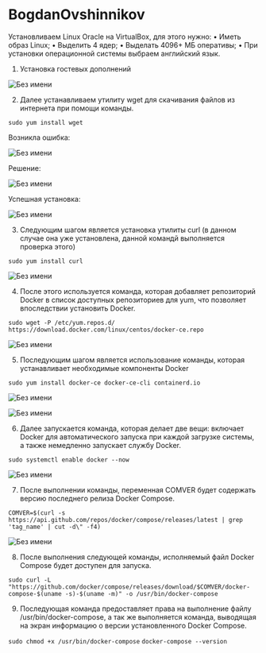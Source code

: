 # BogdanOvshinnikov
Установливаем Linux Oracle на VirtualBox, для этого нужно:
•  Иметь образ Linux;
•  Выделить 4 ядер;
•  Выделать 4096+ МБ оперативы;
•  При установки операционной системы выбраем английский язык.



1. Установка гостевых дополнений
   
![Без имени](https://github.com/user-attachments/assets/f43aed0f-cd3d-4707-8da0-6556894d96de)


2. Далее устанавливаем утилиту wget для скачивания файлов из интернета при помощи команды.
  
`sudo yum install wget`

Возникла ошибка:

![Без имени](https://github.com/user-attachments/assets/59f9a79c-535b-44b5-bfd5-bfb73e4d2154)

Решение:

![Без имени](https://github.com/user-attachments/assets/2878f5a5-7901-4a67-9785-8122c732bfce)

Успешная установка:

![Без имени](https://github.com/user-attachments/assets/ebaf268f-95d1-4270-adfd-5cc058ef2b68)


3. Следующим шагом является установка утилиты curl (в данном случае она уже установлена, данной командй выполняется проверка этого)

`sudo yum install curl`

![Без имени](https://github.com/user-attachments/assets/a68b7174-5a82-4093-ba22-98167aad066b)



4. После этого используется команда, которая добавляет репозиторий Docker в список доступных репозиториев для yum, что позволяет впоследствии установить Docker.

`sudo wget -P /etc/yum.repos.d/ https://download.docker.com/linux/centos/docker-ce.repo`

![Без имени](https://github.com/user-attachments/assets/f8d89986-ee4a-4228-b008-6b14c0808a32)


5. Последующим шагом является использование команды, которая устанавливает необходимые компоненты Docker

`sudo yum install docker-ce docker-ce-cli containerd.io`

![Без имени](https://github.com/user-attachments/assets/62755360-da2b-420c-b464-d6d44be036ef)

![Без имени](https://github.com/user-attachments/assets/4f03e6b9-efe6-4817-93f0-427e60ce5a8c)

6. Далее запускается команда, которая делает две вещи: включает Docker для автоматического запуска при каждой загрузке системы, а также немедленно запускает службу Docker.

`sudo systemctl enable docker --now`

![Без имени](https://github.com/user-attachments/assets/1e03f13b-7e62-4402-9518-8be40ee2e2e6)

7. После выполнении команды, переменная COMVER будет содержать версию последнего релиза Docker Compose.

`COMVER=$(curl -s https://api.github.com/repos/docker/compose/releases/latest | grep 'tag_name' | cut -d\" -f4)`

![Без имени](https://github.com/user-attachments/assets/4bc29882-4e26-4f76-80fe-442a5e1fac17)

8. После выполнения следующей команды, исполняемый файл Docker Compose будет доступен для запуска.

`sudo curl -L "https://github.com/docker/compose/releases/download/$COMVER/docker-compose-$(uname -s)-$(uname -m)" -o /usr/bin/docker-compose`


9. Последующая команда предоставляет права на выполнение файлу /usr/bin/docker-compose, а так же выполняется команда, выводящая на экран информацию о версии установленного Docker Compose.

`sudo chmod +x /usr/bin/docker-compose`
`docker-compose --version`
